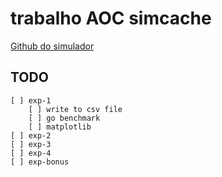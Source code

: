 # trabalho AOC simcache

[Github do simulador](https://github.com/toddmaustin/simplesim-3.0)

## TODO
    [ ] exp-1
        [ ] write to csv file
        [ ] go benchmark
        [ ] matplotlib
    [ ] exp-2
    [ ] exp-3
    [ ] exp-4
    [ ] exp-bonus
